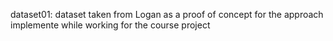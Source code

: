 dataset01: dataset taken from Logan as a proof of concept for the approach implemente while working for the course project